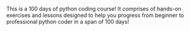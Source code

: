 This is a 100 days of python coding course!
It comprises of hands-on exercises and lessons designed to help you progress from beginner to professional python coder in a span of 100 days!